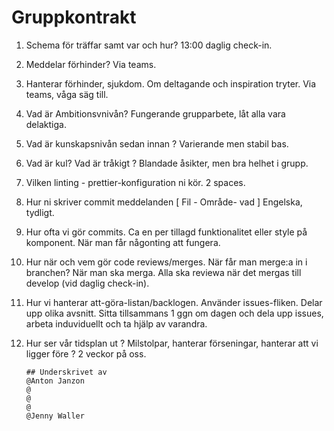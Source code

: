 # Gruppkontrakt

1.  Schema för träffar samt var och hur?
    13:00 daglig check-in.

2.  Meddelar förhinder?
    Via teams.

3.  Hanterar förhinder, sjukdom. Om deltagande och inspiration tryter.
    Via teams, våga säg till.

4.  Vad är Ambitionsvnivån?
    Fungerande grupparbete, låt alla vara delaktiga.

5.  Vad är kunskapsnivån sedan innan ?
    Varierande men stabil bas.

6.  Vad är kul? Vad är tråkigt ?
    Blandade åsikter, men bra helhet i grupp.

7.  Vilken linting - prettier-konfiguration ni kör.
    2 spaces.

8.  Hur ni skriver commit meddelanden [ Fil - Område- vad ]
    Engelska, tydligt.

9.  Hur ofta vi gör commits.
    Ca en per tillagd funktionalitet eller style på komponent. När man får någonting att fungera.

10. Hur när och vem gör code reviews/merges. När får man merge:a in i branchen?
    När man ska merga. Alla ska reviewa när det mergas till develop (vid daglig check-in).

11. Hur vi hanterar att-göra-listan/backlogen.
    Använder issues-fliken. Delar upp olika avsnitt. Sitta tillsammans 1 ggn om dagen och dela upp issues, arbeta induviduellt och ta hjälp av varandra.

12. Hur ser vår tidsplan ut ? Milstolpar, hanterar förseningar, hanterar att vi ligger före ?
    2 veckor på oss.

        ## Underskrivet av
        @Anton Janzon
        @
        @
        @
        @Jenny Waller
